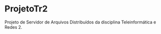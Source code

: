 ProjetoTr2
==========

Projeto de Servidor de Arquivos Distribuídos da disciplina Teleinformática e Redes 2.
